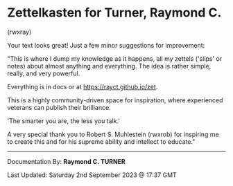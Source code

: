 # Zettelkasten for Turner, Raymond C.
(rwxray)

Your text looks great! Just a few minor suggestions for improvement:

"This is where I dump my knowledge as it happens, all my zettels ('slips' or notes) about almost anything and everything. The idea is rather simple, really, and very powerful.

Everything is in docs or at https://rayct.github.io/zet.

This is a highly community-driven space for inspiration, where experienced veterans can publish their brilliance.

'The smarter you are, the less you talk.'

A very special thank you to Robert S. Muhlestein (rwxrob) for inspiring me to create this and for his supreme ability and intellect to educate."

---

Documentation By: **Raymond C. TURNER**

Last Updated: Saturday 2nd September 2023 @ 17:37 GMT